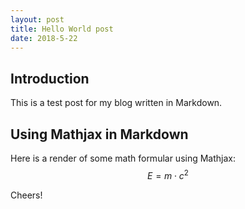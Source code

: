 ```yaml
---
layout: post 
title: Hello World post
date: 2018-5-22
---
```



## Introduction 
This is a test post for my blog written in Markdown.   

## Using Mathjax in Markdown  
Here is a render of some math formular using Mathjax:   
$$ E = m\cdot c^2 \label{eq:mc2}$$  

Cheers! 
